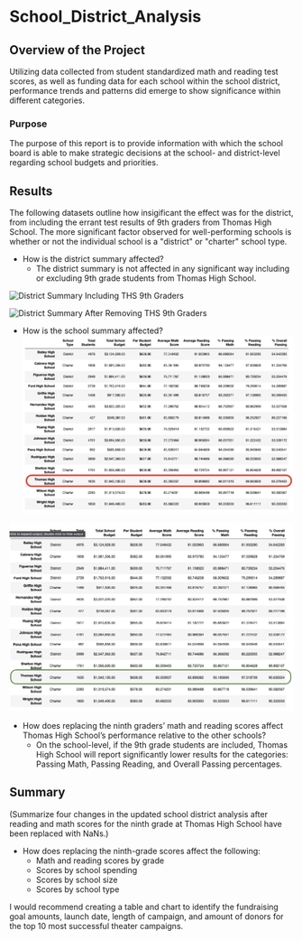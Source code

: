# School_District_Analysis


## Overview of the Project
Utilizing data collected from student standardized math and reading test scores, as well as funding data for each school within the school district, performance trends and patterns did emerge to show significance within different categories.

### Purpose
The purpose of this report is to provide information with which the school board is able to make strategic decisions at the school- and district-level regarding school budgets and priorities.

## Results
The following datasets outline how insigificant the effect was for the district, from including the errant test results of 9th graders from Thomas High School. The more significant factor observed for well-performing schools is whether or not the individual school is a "district" or "charter" school type.

- How is the district summary affected?
    * The district summary is not affected in any significant way including or excluding 9th grade students from Thomas High School.
    
![District Summary Including THS 9th Graders](Resources/Distric_Summary_including_THS_9th_Graders.png)

![District Summary After Removing THS 9th Graders](Resources/Distric_Summary_after_removing_THS_9th_Graders.png)


- How is the school summary affected?
![School Summary Including THS 9th Graders](Resources/School_Summary_including_THS_9th_Graders.png)

![School Summary After Removing THS 9th Graders](Resources/School_Summary_after_removing_THS_9th_Graders.png)
    
- How does replacing the ninth graders’ math and reading scores affect Thomas High School’s performance relative to the other schools?
    * On the school-level, if the 9th grade students are included, Thomas High School will report significantly lower results for the categories: Passing Math, Passing Reading, and Overall Passing percentages.


## Summary
(Summarize four changes in the updated school district analysis after reading and math scores for the ninth grade at Thomas High School have been replaced with NaNs.)
    
- How does replacing the ninth-grade scores affect the following:
    * Math and reading scores by grade
    * Scores by school spending
    * Scores by school size
    * Scores by school type


I would recommend creating a table and chart to identify the fundraising goal amounts, launch date, length of campaign, and amount of donors for the top 10 most successful theater campaigns.
